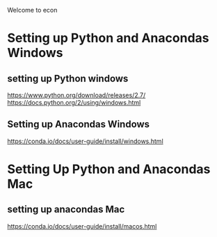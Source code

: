 
Welcome to econ


# Setting up Python and Anacondas Windows


## setting up Python windows
https://www.python.org/download/releases/2.7/
https://docs.python.org/2/using/windows.html

## Setting up Anacondas Windows
https://conda.io/docs/user-guide/install/windows.html


# Setting Up Python and Anacondas Mac

## setting up anacondas Mac
https://conda.io/docs/user-guide/install/macos.html